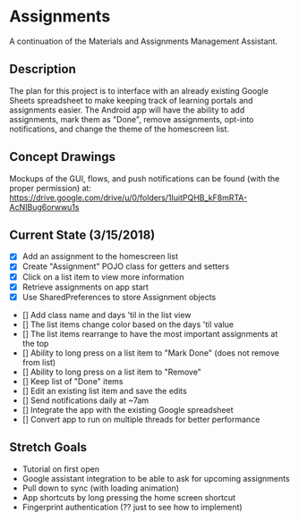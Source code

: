 # Assignments

A continuation of the Materials and Assignments Management Assistant.

## Description

The plan for this project is to interface with an already existing Google Sheets spreadsheet to make keeping track of learning portals and assignments easier. The Android app will have the ability to add assignments, mark them as "Done", remove assignments, opt-into notifications, and change the theme of the homescreen list.

## Concept Drawings

Mockups of the GUI, flows, and push notifications can be found (with the proper permission) at:
https://drive.google.com/drive/u/0/folders/1IuitPQHB_kF8mRTA-AcNIBug6orwwu1s

## Current State (3/15/2018)

- [x] Add an assignment to the homescreen list
- [x] Create "Assignment" POJO class for getters and setters
- [x] Click on a list item to view more information
- [x] Retrieve assignments on app start
- [x] Use SharedPreferences to store Assignment objects 
- [] Add class name and days 'til in the list view
- [] The list items change color based on the days 'til value
- [] The list items rearrange to have the most important assignments at the top
- [] Ability to long press on a list item to "Mark Done" (does not remove from list)
- [] Ability to long press on a list item to "Remove" 
- [] Keep list of "Done" items
- [] Edit an existing list item and save the edits
- [] Send notifications daily at ~7am
- [] Integrate the app with the existing Google spreadsheet
- [] Convert app to run on multiple threads for better performance

## Stretch Goals

- Tutorial on first open
- Google assistant integration to be able to ask for upcoming assignments
- Pull down to sync (with loading animation)
- App shortcuts by long pressing the home screen shortcut
- Fingerprint authentication (?? just to see how to implement)

